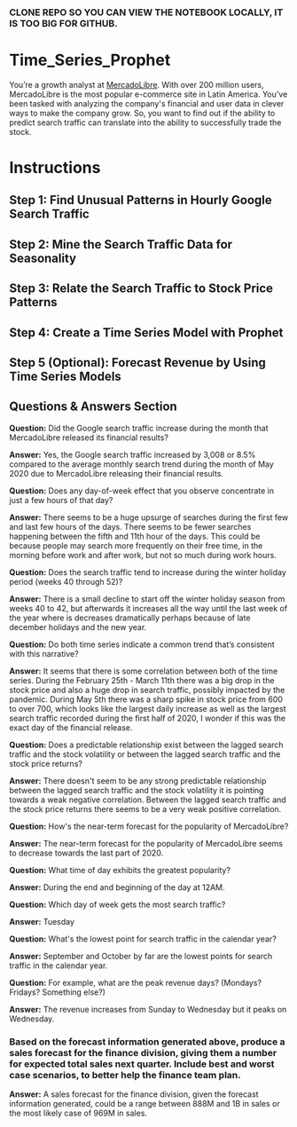 ### CLONE REPO SO YOU CAN VIEW THE NOTEBOOK LOCALLY, IT IS TOO BIG FOR GITHUB.

# Time_Series_Prophet

You’re a growth analyst at [MercadoLibre](http://investor.mercadolibre.com/investor-relations). With over 200 million users, MercadoLibre is the most popular e-commerce site in Latin America. You've been tasked with analyzing the company's financial and user data in clever ways to make the company grow. So, you want to find out if the ability to predict search traffic can translate into the ability to successfully trade the stock.

# Instructions

## Step 1: Find Unusual Patterns in Hourly Google Search Traffic

## Step 2: Mine the Search Traffic Data for Seasonality

## Step 3: Relate the Search Traffic to Stock Price Patterns

## Step 4: Create a Time Series Model with Prophet

## Step 5 (Optional): Forecast Revenue by Using Time Series Models

## Questions & Answers Section

**Question:** Did the Google search traffic increase during the month that MercadoLibre released its financial results?

**Answer:** Yes, the Google search traffic increased by 3,008 or 8.5% compared to the average monthly search trend during the month of May 2020 due to MercadoLibre releasing their financial results.

**Question:** Does any day-of-week effect that you observe concentrate in just a few hours of that day?

**Answer:** There seems to be a huge upsurge of searches during the first few and last few hours of the days. There seems to be fewer searches happening between the fifth and 11th hour of the days. This could be because people may search more frequently on their free time, in the morning before work and after work, but not so much during work hours.

**Question:** Does the search traffic tend to increase during the winter holiday period (weeks 40 through 52)?

**Answer:** There is a small decline to start off the winter holiday season from weeks 40 to 42, but afterwards it increases all the way until the last week of the year where is decreases dramatically perhaps because of late december holidays and the new year. 

**Question:** Do both time series indicate a common trend that’s consistent with this narrative?

**Answer:** It seems that there is some correlation between both of the time series. During the February 25th - March 11th there was a big drop in the stock price and also a huge drop in search traffic, possibly impacted by the pandemic. During May 5th there was a sharp spike in stock price from 600 to over 700, which looks like the largest daily increase as well as the largest search traffic recorded during the first half of 2020, I wonder if this was the exact day of the financial release.

**Question:** Does a predictable relationship exist between the lagged search traffic and the stock volatility or between the lagged search traffic and the stock price returns?

**Answer:** There doesn't seem to be any strong predictable relationship between the lagged search traffic and the stock volatility it is pointing towards a weak negative correlation. Between the lagged search traffic and the stock price returns there seems to be a very weak positive correlation.

**Question:**  How's the near-term forecast for the popularity of MercadoLibre?

**Answer:** The near-term forecast for the popularity of MercadoLibre seems to decrease towards the last part of 2020.

**Question:** What time of day exhibits the greatest popularity?

**Answer:** During the end and beginning of the day at 12AM.

**Question:** Which day of week gets the most search traffic?   

**Answer:** Tuesday

**Question:** What's the lowest point for search traffic in the calendar year?

**Answer:** September and October by far are the lowest points for search traffic in the calendar year.

**Question:** For example, what are the peak revenue days? (Mondays? Fridays? Something else?)

**Answer:** The revenue increases from Sunday to Wednesday but it peaks on Wednesday.

### Based on the forecast information generated above, produce a sales forecast for the finance division, giving them a number for expected total sales next quarter. Include best and worst case scenarios, to better help the finance team plan.

**Answer:** A sales forecast for the finance division, given the forecast information generated, could be a range between 888M and 1B in sales or the most likely case of 969M in sales.
